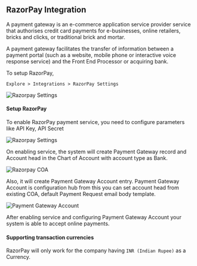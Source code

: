 ## RazorPay Integration

A payment gateway is an e-commerce application service provider service that authorises credit card payments for e-businesses, online retailers, bricks and clicks, or traditional brick and mortar.

A payment gateway facilitates the transfer of information between a payment portal (such as a website, mobile phone or interactive voice response service) and the Front End Processor or acquiring bank.

To setup RazorPay,

`Explore > Integrations > RazorPay Settings`

![Razorpay Settings](https://docs.erpnext.com/files/razorpay-api.gif)

#### Setup RazorPay

To enable RazorPay payment service, you need to configure parameters like API Key, API Secret

![Razorpay Settings](https://docs.erpnext.com/files/razorpay_settings.png)

On enabling service, the system will create Payment Gateway record and Account head in the Chart of Account with account type as Bank.

![Razorpay COA](https://docs.erpnext.com/files/razorpay_coa.png)

Also, it will create Payment Gateway Account entry. Payment Gateway Account is configuration hub from this you can set account head from existing COA, default Payment Request email body template.

![Payment Gateway Account](https://docs.erpnext.com/files/payment_gateway_account_razorpay.png)

After enabling service and configuring Payment Gateway Account your system is able to accept online payments.

#### Supporting transaction currencies

RazorPay will only work for the company having `INR (Indian Rupee)` as a Currency.